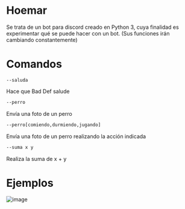 # Hoemar

Se trata de un bot para discord creado en Python 3, cuya finalidad es experimentar qué se puede hacer con un bot. (Sus funciones irán cambiando constantemente)

# Comandos

```discord
--saluda
```
Hace que Bad Def salude

```bash
--perro
```
Envía una foto de un perro

```bash
--perro[comiendo,durmiendo,jugando]
```
Envía una foto de un perro realizando la acción indicada

```bash
--suma x y
```
Realiza la suma de x + y

# Ejemplos

![image](https://user-images.githubusercontent.com/56097204/192606608-b91dae9e-b4e3-4e6f-a640-3828e0a74bf3.png)

